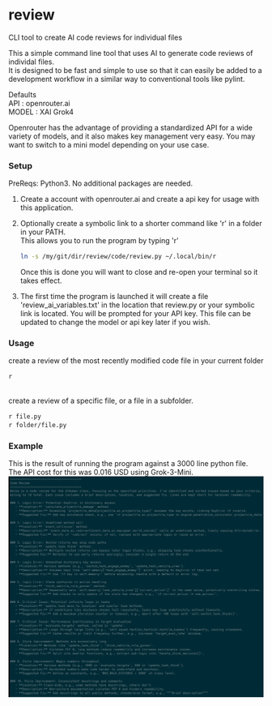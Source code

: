 # review
CLI tool to create AI code reviews for individual files

This a simple command line tool that uses AI to generate code reviews of individal files.  
It is designed to be fast and simple to use so that it can easily be added to a development 
workflow in a similar way to conventional tools like pylint.

Defaults  
API : openrouter.ai  
MODEL : XAI Grok4

Openrouter has the advantage of providing a standardized API for a wide variety of models, and it also makes key management very easy.
You may want to switch to a mini model depending on your use case.


### Setup
PreReqs: Python3. No additional packages are needed.

1. Create a account with openrouter.ai and create a api key for usage with this application.

2. Optionally create a symbolic link to a shorter command like 'r' in a folder in your PATH.  
    This allows you to run the program by typing 'r'
    ```bash
    ln -s /my/git/dir/review/code/review.py ~/.local/bin/r 
    ```
    Once this is done you will want to close and re-open your terminal so it takes effect.
3. The first time the program is launched it will create a file 'review_ai_variables.txt' in 
the location that review.py or your symbolic link is located. You will be prompted for your 
API key. This file can be updated to change the model or api key later if you wish.

### Usage

create a review of the most recently modified code file in your current folder
```bash
r
```
<br>
create a review of a specific file, or a file in a subfolder. 

```bash
r file.py
r folder/file.py
```

### Example
This is the result of running the program against a 3000 line python file.  
The API cost for this was 0.016 USD using Grok-3-Mini.  
![screenshot](/screenshots/output_jun_19.png "Review output")

